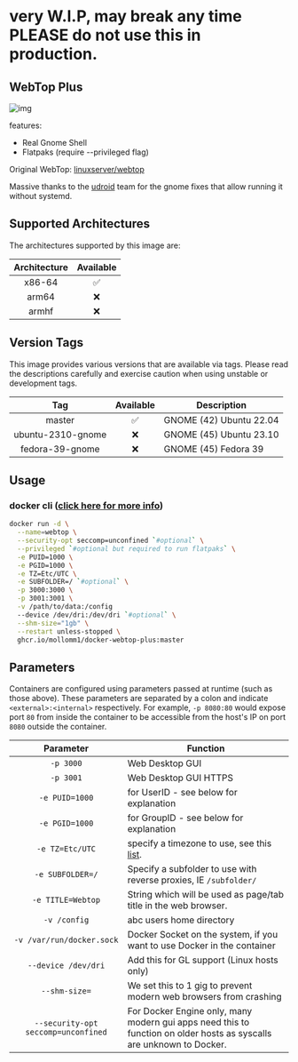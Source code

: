 <!-- DO NOT EDIT THIS FILE MANUALLY -->
<!-- Please read https://github.com/linuxserver/docker-webtop/blob/master/.github/CONTRIBUTING.md -->
# very W.I.P, may break any time PLEASE do not use this in production.
## WebTop Plus

![img](https://i.imgur.com/W1jjna1.png)

features:
* Real Gnome Shell
* Flatpaks (require --privileged flag)

Original WebTop: [linuxserver/webtop](https://github.com/linuxserver/docker-webtop)

Massive thanks to the [udroid](https://udroid-rc.gitbook.io/udroid-wiki) team for the gnome fixes that allow running it without systemd.

## Supported Architectures

The architectures supported by this image are:

| Architecture | Available |
| :----: | :----: |
| x86-64 | ✅ |
| arm64 | ❌ |
| armhf | ❌ |

## Version Tags

This image provides various versions that are available via tags. Please read the descriptions carefully and exercise caution when using unstable or development tags.

| Tag | Available | Description |
| :----: | :----: |--- |
| master | ✅ | GNOME (42) Ubuntu 22.04 |
| ubuntu-2310-gnome | ❌ | GNOME (45) Ubuntu 23.10 |
| fedora-39-gnome | ❌ | GNOME (45) Fedora 39 |

## Usage

### docker cli ([click here for more info](https://docs.docker.com/engine/reference/commandline/cli/))

```bash
docker run -d \
  --name=webtop \
  --security-opt seccomp=unconfined `#optional` \
  --privileged `#optional but required to run flatpaks` \
  -e PUID=1000 \
  -e PGID=1000 \
  -e TZ=Etc/UTC \
  -e SUBFOLDER=/ `#optional` \
  -p 3000:3000 \
  -p 3001:3001 \
  -v /path/to/data:/config
  --device /dev/dri:/dev/dri `#optional` \
  --shm-size="1gb" \
  --restart unless-stopped \
  ghcr.io/mollomm1/docker-webtop-plus:master
```

## Parameters

Containers are configured using parameters passed at runtime (such as those above). These parameters are separated by a colon and indicate `<external>:<internal>` respectively. For example, `-p 8080:80` would expose port `80` from inside the container to be accessible from the host's IP on port `8080` outside the container.

| Parameter | Function |
| :----: | --- |
| `-p 3000` | Web Desktop GUI |
| `-p 3001` | Web Desktop GUI HTTPS |
| `-e PUID=1000` | for UserID - see below for explanation |
| `-e PGID=1000` | for GroupID - see below for explanation |
| `-e TZ=Etc/UTC` | specify a timezone to use, see this [list](https://en.wikipedia.org/wiki/List_of_tz_database_time_zones#List). |
| `-e SUBFOLDER=/` | Specify a subfolder to use with reverse proxies, IE `/subfolder/` |
| `-e TITLE=Webtop` | String which will be used as page/tab title in the web browser. |
| `-v /config` | abc users home directory |
| `-v /var/run/docker.sock` | Docker Socket on the system, if you want to use Docker in the container |
| `--device /dev/dri` | Add this for GL support (Linux hosts only) |
| `--shm-size=` | We set this to 1 gig to prevent modern web browsers from crashing |
| `--security-opt seccomp=unconfined` | For Docker Engine only, many modern gui apps need this to function on older hosts as syscalls are unknown to Docker. |